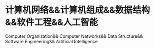# 计算机网络&&计算机组成&&数据结构&&软件工程&&人工智能
Computer Organization&&
Computer Networks&&
Data Structure&&
Software Engineering&&
Artificial Intelligence

